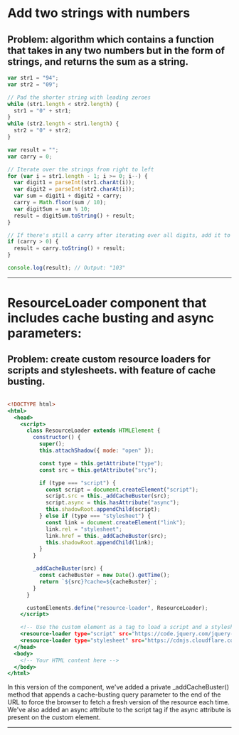 # Add two strings with numbers

## Problem: algorithm which contains a function that takes in any two numbers but in the form of strings, and returns the sum as a string.
```javascript
var str1 = "94";
var str2 = "09";

// Pad the shorter string with leading zeroes
while (str1.length < str2.length) {
  str1 = "0" + str1;
}
while (str2.length < str1.length) {
  str2 = "0" + str2;
}

var result = "";
var carry = 0;

// Iterate over the strings from right to left
for (var i = str1.length - 1; i >= 0; i--) {
  var digit1 = parseInt(str1.charAt(i));
  var digit2 = parseInt(str2.charAt(i));
  var sum = digit1 + digit2 + carry;
  carry = Math.floor(sum / 10);
  var digitSum = sum % 10;
  result = digitSum.toString() + result;
}

// If there's still a carry after iterating over all digits, add it to the result
if (carry > 0) {
  result = carry.toString() + result;
}

console.log(result); // Output: "103"
```

---
# ResourceLoader component that includes cache busting and async parameters:

## Problem: create custom resource loaders for scripts and stylesheets. with feature of cache busting.

```htm

<!DOCTYPE html>
<html>
  <head>
    <script>
      class ResourceLoader extends HTMLElement {
        constructor() {
          super();
          this.attachShadow({ mode: "open" });

          const type = this.getAttribute("type");
          const src = this.getAttribute("src");

          if (type === "script") {
            const script = document.createElement("script");
            script.src = this._addCacheBuster(src);
            script.async = this.hasAttribute("async");
            this.shadowRoot.appendChild(script);
          } else if (type === "stylesheet") {
            const link = document.createElement("link");
            link.rel = "stylesheet";
            link.href = this._addCacheBuster(src);
            this.shadowRoot.appendChild(link);
          }
        }

        _addCacheBuster(src) {
          const cacheBuster = new Date().getTime();
          return `${src}?cache=${cacheBuster}`;
        }
      }

      customElements.define("resource-loader", ResourceLoader);
    </script>

    <!-- Use the custom element as a tag to load a script and a stylesheet with cache busting and async parameters -->
    <resource-loader type="script" src="https://code.jquery.com/jquery-3.6.0.min.js" async></resource-loader>
    <resource-loader type="stylesheet" src="https://cdnjs.cloudflare.com/ajax/libs/font-awesome/5.15.3/css/all.min.css"></resource-loader>
  </head>
  <body>
    <!-- Your HTML content here -->
  </body>
</html>

```

In this version of the component, we've added a private _addCacheBuster() method that appends a cache-busting query parameter to the end of the URL to force the browser to fetch a fresh version of the resource each time. We've also added an async attribute to the script tag if the async attribute is present on the custom element.

---
